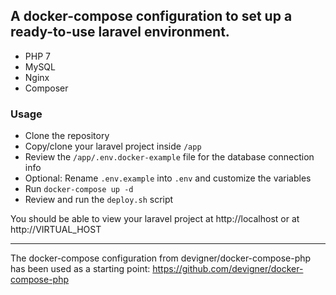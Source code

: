 ## A docker-compose configuration to set up a ready-to-use laravel environment.
- PHP 7
- MySQL
- Nginx
- Composer

### Usage
- Clone the repository
- Copy/clone your laravel project inside `/app`
- Review the `/app/.env.docker-example` file for the database connection info
- Optional: Rename `.env.example` into `.env` and customize the variables
- Run `docker-compose up -d`
- Review and run the `deploy.sh` script

You should be able to view your laravel project at http://localhost or at http://VIRTUAL_HOST

---

The docker-compose configuration from devigner/docker-compose-php has been
used as a starting point: <https://github.com/devigner/docker-compose-php>

